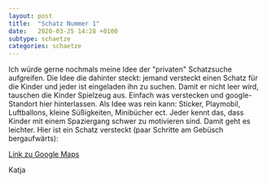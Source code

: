 ```yaml
---
layout: post
title:  "Schatz Nummer 1"
date:   2020-03-25 14:28 +0100
subtype: schaetze
categories: schaetze
---
```


Ich würde gerne nochmals meine Idee der "privaten" Schatzsuche aufgreifen. Die Idee die dahinter steckt: jemand versteckt einen Schatz für die Kinder und jeder ist eingeladen ihn zu suchen. Damit er nicht leer wird, tauschen die Kinder Spielzeug aus. Einfach was verstecken und google-Standort hier hinterlassen. Als Idee was rein kann: Sticker, Playmobil, Luftballons, kleine Süßigkeiten, Minibücher ect. Jeder kennt das, dass Kinder mit einem Spaziergang schwer zu motivieren sind. Damit geht es leichter.  Hier ist ein Schatz versteckt (paar Schritte am Gebüsch bergaufwärts):

[Link zu Google Maps](https://goo.gl/maps/vqCS3yuRCuLJnoYG6)

Katja